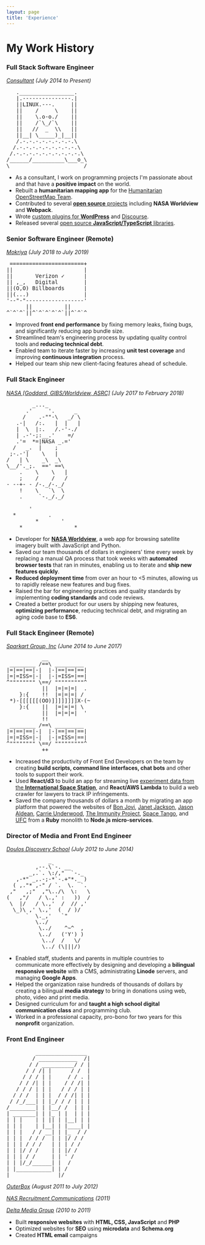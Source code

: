 ```yaml
---
layout: page
title: 'Experience'
---
```


# My Work History

<div class="experience">

### Full Stack Software Engineer

_[Consultant](https://d5n5.com/) (July 2014 to Present)_

<pre aria-hidden="true">
   ._________________.
   |.---------------.|
   ||LINUX.---.     ||
   ||    /     \    ||
   ||    \.o-o./    ||
   ||    /`\_/`\    ||
   ||   //  _  \\   ||
   ||__| \_____)_|__||
   /.-.-.-.-.-.-.-.-.\
  /.-.-.-.-.-.-.-.-.-.\
 /.-.-.-.-.-.-.-.-.-.-.\
/______/__________\___o_\
\_______________________/
</pre>

- As a consultant, I work on programming projects I'm passionate about and that have a **positive impact** on the world.
- Rebuilt a **humanitarian mapping app** for the [Humanitarian OpenStreetMap Team](https://www.hotosm.org/).
- Contributed to several [**open source** projects](https://josprague.com/open-source/) including **NASA Worldview** and **Webpack**.
- Wrote [custom plugins for **WordPress**](https://wordpress.org/plugins/quotable/) and [Discourse](https://www.discourse.org/).
- Released several [open source **JavaScript/TypeScript** libraries](https://josprague.com/open-source/).

### Senior Software Engineer (Remote)

_[Mokriya](https://mokriya.com/) (July 2018 to July 2019)_

<pre aria-hidden="true">
 =======================+
||                      |
||       Verizon ✓      |
|| ,_,   Digital        |
||(O,O) Billboards      |
||(...)                 |
'--"-"------------------'
      ||          ||
^`^`^`||^`^`^`^`^`||^`^`^
</pre>

- Improved **front end performance** by fixing memory leaks, fixing bugs, and significantly reducing app bundle size.
- Streamlined team's engineering process by updating quality control tools and **reducing technical debt**.
- Enabled team to iterate faster by increasing **unit test coverage** and improving **continuous integration** process.
- Helped our team ship new client-facing features ahead of schedule.

### Full Stack Engineer

_[NASA [Goddard, GIBS/Worldview, ASRC]](https://www.nasa.gov/goddard) (July 2017 to February 2018)_

<pre aria-hidden="true">
        _..._
      .'     '.      _
     /    .-""-\   _/ \
   .-|   /:.   |  |   |
   |  \  |:.   /.-'-./
   | .-'-;:__.'    =/
   .'=  *=|NASA _.='
  /   _.  |    ;
 ;-.-'|    \   |
/   | \    _\  _\
\__/'._;.  ==' ==\
    .    \    \   |
    ;    /    /   /
- --+- - /-._/-._/
    !    \   `\  \
    .     `-._/._/

       '
  *          .
         *       '
    *                *
</pre>

- Developer for [**NASA Worldview**](https://github.com/nasa-gibs/worldview), a web app for browsing satellite imagery built with JavaScript and Python.
- Saved our team thousands of dollars in engineers' time every week by replacing a manual QA process that took weeks with **automated browser tests** that ran in minutes, enabling us to iterate and **ship new features quickly**.
- **Reduced deployment time** from over an hour to <5 minutes, allowing us to rapidly release new features and bug fixes.
- Raised the bar for engineering practices and quality standards by implementing **coding standards** and code reviews.
- Created a better product for our users by shipping new features, **optimizing performance**, reducing technical debt, and migrating an aging code base to **ES6**.

### Full Stack Engineer (Remote)

_[Sparkart Group, Inc](http://www.sparkart.com/) (June 2014 to June 2017)_

<pre aria-hidden="true">
           __
 ________ /==\ _________
|=|==|==|-|  |-|==|==|==|
|=|=ISS=|-|  |-|=ISS=|==|
^"""""""" \==/ """""""""^
           ||  |=|=|=|  .
    }:{    !!  |=|=|=| /
 *)-[[[[[[(OO)]]]]]]]]X-(~
    }:{    ||  |=|=|=| \
           ||  |=|=|=|  '
           !!
 ________ /==\ _________
|=|==|==|-|  |-|==|==|==|
|=|=ISS=|-|  |-|=ISS=|==|
^"""""""" \==/ """""""""^
           ++
</pre>

- Increased the productivity of Front End Developers on the team by creating **build scripts, command line interfaces, chat bots** and other tools to support their work.
- Used **React/d3** to build an app for streaming live [experiment data from the **International Space Station**](http://www.spacetango.com/), and **React/AWS Lambda** to build a web crawler for lawyers to track IP infringements.
- Saved the company thousands of dollars a month by migrating an app platform that powered the websites of [Bon Jovi](http://bonjovi.com/), [Janet Jackson](https://www.janetjackson.com/), [Jason Aldean](https://www.jasonaldean.com/), [Carrie Underwood](https://www.carrieunderwood.fm/), [The Immunity Project](http://www.immunityproject.org/), [Space Tango](http://www.spacetango.com), and [UFC](https://www.ufcfightclub.com/) from a **Ruby** monolith to **Node.js micro-services**.

### Director of Media and Front End Engineer

_[Doulos Discovery School](http://www.jarabacoard.com/es/servicios/item/doulos-discovery-school) (July 2012 to June 2014)_

<pre aria-hidden="true">
             _
         ,--.\`-. __
       _,.`. \:/,"  `-._
   ,-*" _,.-;-*`-.+"*._ )
  ( ,."* ,-" / `.  \.  `.
 ,"   ,;"  ,"\../\  \:   \
(   ,"/   / \.,' :   ))  /
 \  |/   / \.,'  /  // ,'
  \_)\ ,' \.,'  (  / )/
      `  \._,'   `"
         \../
          \../    ^~^  ,
          \../   ('Y') )
           \../  /   \/
           \../ (\|||/)
</pre>

- Enabled staff, students and parents in multiple countries to communicate more effectively by designing and developing a **bilingual responsive website** with a CMS, administrating **Linode** servers, and managing **Google Apps**.
- Helped the organization raise hundreds of thousands of dollars by creating a bilingual **media strategy** to bring in donations using web, photo, video and print media.
- Designed curriculum for and **taught a high school digital communication class** and programming club.
- Worked in a professional capacity, pro-bono for two years for this **nonprofit** organization.

### Front End Engineer

<pre aria-hidden="true">
         ________________
        / ____________  /|
       / / __________/ / |
      / / /| |      / /  |
     / / / | |     / / . |
    / / /| | |    / / /| |
   / / / | | |   / / / | |
  / / /  | | |  / / /| | |
 / /_/___| | |_/ / / | | |
/________| | |__/ /  | | |
| _______| | |_ | |  | | |
| | |    | | || | |__| | |
| | |    | |__| | |____| |
| | |   / / __| | |_  / /
| | |  / / /  | | |/ / /
| | | / / /   | | | / /
| | |/ / /    | | |/ /
| | | / /     | | ' /
| | |/_/______| |  /
| |___________| | /
|_______________|/
</pre>

_[OuterBox](https://www.outerboxdesign.com/) (August 2011 to July 2012)_

_[NAS Recruitment Communications](http://www.nasrecruitment.com/) (2011)_

_[Delta Media Group](https://www.deltamediagroup.com/) (2010 to 2011)_

- Built **responsive websites** with **HTML, CSS, JavaScript** and **PHP**
- Optimized websites for **SEO** using **microdata** and **Schema.org**
- Created **HTML email** campaigns

</div>
